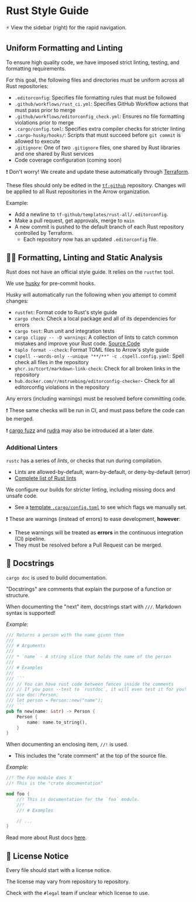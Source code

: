 # Rust Style Guide

:zap: View the sidebar (right) for the rapid navigation.

## Uniform Formatting and Linting

To ensure high quality code, we have imposed strict linting, testing, and formatting requirements.

For this goal, the following files and directories must be uniform across all Rust repositories:
- `.editorconfig`: Specifies file formatting rules that must be followed
- `.github/workflows/rust_ci.yml`: Specifies GitHub Workflow actions that must pass prior to merge
- `.github/workflows/editorconfig_check.yml`: Ensures no file formatting violations prior to merge
- `.cargo/config.toml`: Specifies extra compiler checks for stricter linting
- `.cargo-husky/hooks/`: Scripts that must succeed before `git commit` is allowed to execute
- `.gitignore`: One of two `.gitignore` files, one shared by Rust libraries and one shared by Rust services
- Code coverage configuration (coming soon)

:exclamation: Don't worry! We create and update these automatically through [Terraform](https://www.terraform.io/).

These files should only be edited in the [`tf-github`](https://github.com/Arrow-air/tf-github/tree/main/src/templates/rust-all/) repository. Changes will be applied to all Rust repositories in the Arrow organization.

Example:
- Add a newline to `tf-github/templates/rust-all/.editorconfig`.
- Make a pull request, get approvals, merge to `main`
- A new commit is pushed to the default branch of each Rust repository controlled by Terraform.
  - Each repository now has an updated `.editorconfig` file.

## :guardsman: Formatting, Linting and Static Analysis

Rust does not have an official style guide. It relies on the `rustfmt` tool.

We use [husky](https://github.com/rhysd/cargo-husky) for pre-commit hooks.

Husky will automatically run the following when you attempt to commit changes:
- `rustfmt`: Format code to Rust's style guide
- `cargo check`: Check a local package and all of its dependencies for errors
- `cargo test`: Run unit and integration tests
- `cargo clippy -- -D warnings`: A collection of lints to catch common mistakes
  and improve your Rust code. [Source
  Code](https://github.com/rust-lang/rust-clippy)
- `taplo format --check`: Format TOML files to Arrow's style guide
- `cspell --words-only --unique "**/**" -c .cspell.config.yaml`: Spell check all files in the repository
- `ghcr.io/tcort/markdown-link-check`: Check for all broken links in the repository
- `hub.docker.com/r/mstruebing/editorconfig-checker`- Check for all editorconfig violations in the repository

Any errors (including warnings) must be resolved before committing code.

:exclamation: These same checks will be run in CI, and must pass before the code
can be merged.

:exclamation: [cargo fuzz](https://rust-fuzz.github.io/book/introduction.html) and [rudra](https://github.com/sslab-gatech/Rudra) may also be introduced at a later date.

### Additional Linters

`rustc` has a series of *lints*, or checks that run during compilation.
- Lints are allowed-by-default, warn-by-default, or deny-by-default (error)
- [Complete list of Rust lints](https://doc.rust-lang.org/rustc/lints/listing/allowed-by-default.html)

We configure our builds for stricter linting, including missing docs and unsafe
code.
- See a [template
`.cargo/config.toml`](https://github.com/Arrow-air/svc-template-rust/blob/develop/.cargo/config.toml)
to see which flags we manually set.

:exclamation: These are warnings (instead of errors) to ease development, **however**:
- These warnings will be treated as **errors** in the continuous
integration (CI) pipeline.
- They must be resolved before a Pull Request can be merged.

## :speech_balloon: Docstrings

`cargo doc` is used to build documentation.

"Docstrings" are comments that explain the purpose of a function or structure.

When documenting the "next" item, docstrings start with `///`. Markdown syntax is supported!

*Example:*
```rust
/// Returns a person with the name given them
///
/// # Arguments
///
/// * `name` - A string slice that holds the name of the person
///
/// # Examples
///
/// ```
/// // You can have rust code between fences inside the comments
/// // If you pass --test to `rustdoc`, it will even test it for you!
/// use doc::Person;
/// let person = Person::new("name");
/// ```
pub fn new(name: &str) -> Person {
    Person {
        name: name.to_string(),
    }
}
```

When documenting an enclosing item, `//!` is used.
- This includes the "crate comment" at the top of the source file.

*Example:*
```rust
//! The Foo module does X
//! This is the "crate documentation"

mod foo {
    //! This is documentation for the `foo` module.
    //!
    //! # Examples

    // ...
}
```

Read more about Rust docs [here](https://doc.rust-lang.org/rust-by-example/meta/doc.html).

## :page_with_curl: License Notice

Every file should start with a license notice.

The license may vary from repository to repository.

Check with the `#legal` team if unclear which license to use.
